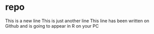 # repo
This is a new line
This is just another line
This line has been written on Github and is going to appear in R on your PC
